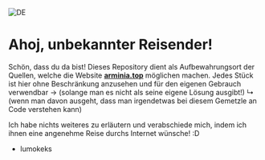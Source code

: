![DE](https://flagsapi.com/DE/flat/32.png)
# Ahoj, unbekannter Reisender!

Schön, dass du da bist!
Dieses Repository dient als Aufbewahrungsort der Quellen, welche die Website **[arminia.top](https://arminia.top)** möglichen machen.
Jedes Stück ist hier ohne Beschränkung anzusehen und für den eigenen Gebrauch verwendbar -> (solange man es nicht als seine eigene Lösung ausgibt!)
↳ (wenn man davon ausgeht, dass man irgendetwas bei diesem Gemetzle an Code verstehen kann)

Ich habe nichts weiteres zu erläutern und verabschiede mich, indem ich ihnen eine angenehme Reise durchs Internet wünsche! :D
- lumokeks

